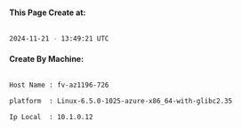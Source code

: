 
   
#### This Page Create at:

```bash

2024-11-21 - 13:49:21 UTC

```

#### Create By Machine:

```bash

Host Name : fv-az1196-726

platform  : Linux-6.5.0-1025-azure-x86_64-with-glibc2.35

Ip Local  : 10.1.0.12

```

